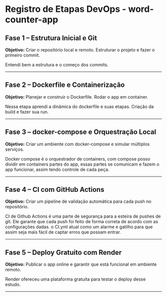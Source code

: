 
# Registro de Etapas DevOps - word-counter-app

## Fase 1 – Estrutura Inicial e Git

**Objetivo:** Criar o repositório local e remoto. Estruturar o projeto e fazer o primeiro commit.

Entendi bem a estrutura e o começo dos commits. 

---

## Fase 2 – Dockerfile e Containerização

**Objetivo:** Planejar e construir o Dockerfile. Rodar o app em container.

Nessa etapa aprendi a dinâmica do dockerfile e suas etapas. 
Criação da build e fazer sua run.

---

## Fase 3 – docker-compose e Orquestração Local

**Objetivo:** Criar um ambiente com docker-compose e simular múltiplos serviços.

Docker compose é o orquestrador de containers, com compose posso dividir em containers partes do app, essas partes se comunicam e fazem o app funcionar, assim tendo controle de cada peça.

---

## Fase 4 – CI com GitHub Actions

**Objetivo:** Criar um pipeline de validação automática para cada push no repositório.

CI de Github Actions é uma parte de segurança para a esteira de pushes de git. Ele garante que cada push foi feito de forma correta de acordo com as configurações dadas. o CI.yml atual como um alarme e gatilho para que assim seja mais fácil de captar erros que possam entrar.

---

## Fase 5 – Deploy Gratuito com Render

**Objetivo:** Publicar o app online e garantir que está funcional em ambiente remoto.

Render ofereceu uma plataforma gratuita para testar o deploy desse estudo. 

---

